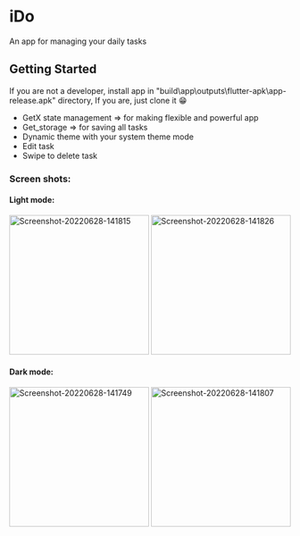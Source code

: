 # iDo

An app for managing your daily tasks

## Getting Started

If you are not a developer, install app in "build\app\outputs\flutter-apk\app-release.apk" directory,
If you are, just clone it 😁

- GetX state management => for making flexible and powerful app
- Get_storage => for saving all tasks
- Dynamic theme with your system theme mode
- Edit task
- Swipe to delete task

### Screen shots:
#### Light mode:
<a href="#"><img width=250 src="https://i.ibb.co/R9LMvt1/Screenshot-20220628-141815.png" alt="Screenshot-20220628-141815" border="0"></a>
<a href="#"><img width=250 src="https://i.ibb.co/PzHtQj4/Screenshot-20220628-141826.png" alt="Screenshot-20220628-141826" border="0"></a>
#### Dark mode:
<a href="#"><img width=250 src="https://i.ibb.co/2NF3QHt/Screenshot-20220628-141749.png" alt="Screenshot-20220628-141749" border="0"></a>
<a href="#"><img width=250 src="https://i.ibb.co/xg4WdGr/Screenshot-20220628-141807.png" alt="Screenshot-20220628-141807" border="0"></a>
